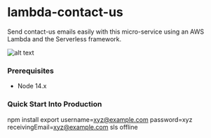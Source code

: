 # lambda-contact-us
Send contact-us emails easily with this micro-service using an AWS Lambda and the Serverless framework. 

![alt text](http://i68.tinypic.com/16at84n.png)
### Prerequisites

- Node 14.x

### Quick Start Into Production

npm install
export username=xyz@example.com password=xyz receivingEmail=xyz@example.com
sls offline

